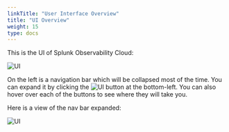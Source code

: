 ```yaml
---
linkTitle: "User Interface Overview"
title: "UI Overview"
weight: 15
type: docs
---
```

This is the UI of Splunk Observability Cloud:

![UI](/images/otel/ui.png)

On the left is a navigation bar which will be collapsed most of the time. You can expand it by clicking the ![UI](/images/otel/navbar-popout.png) button at the bottom-left. You can also hover over each of the buttons to see where they will take you.

Here is a view of the nav bar expanded:

![UI](/images/otel/navbar.png)
